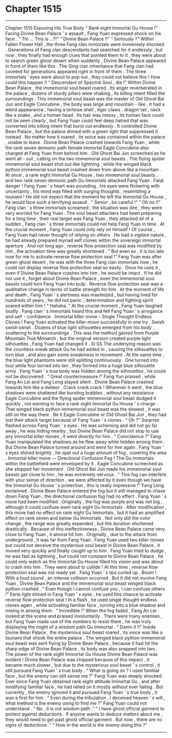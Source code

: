 
# Chapter 1515


---

Chapter 1515 Exposing His True Body
“ Rank eight Immortal Gu House !” Facing Divine Bean Palace ’ s assault , Fang Yuan expressed shock on his face .
“ Thi … This is …?!”
“ Divine Bean Palace !!”
“ Seriously ?”
Within Fallen Flower Hall , the three Fang clan immortals were immensely shocked .
Generations of Fang clan descendants had searched for it endlessly , but now , they finally had enough clues that pointed them to it , they were about to search green ghost desert when suddenly , Divine Bean Palace appeared in front of them like this .
The Qing clan inheritance that Fang clan had coveted for generations appeared right in front of them .
The three immortals ’ eyes were about to pop out , they could not believe this !
How could this happen !!
“ Descendant of Spectral Soul , die !” Within Divine Bean Palace , the immemorial soul beast roared . Its anger reverberated in the palace , dozens of sturdy pillars were shaking , its killing intent filled the surroundings .
This immemorial soul beast was the master of Old Ghost Bai Jun and Eagle Concubine , the body was large and mountain - like , it had a weird appearance , having a tortoise shell , tiger claws , dragon tail , neck like a snake , and a human head .
Its hair was messy , its human face could not be seen clearly , but Fang Yuan could feel deep hatred that was converted into killing intent that burst out endlessly .
It controlled Divine Bean Palace , but the palace shined with a green light that suppressed it instead .
No matter how it roared , its voice was contained within the palace , unable to leave .
Divine Bean Palace crashed towards Fang Yuan , while the rank seven demonic path female immortal Eagle Concubine also charged at Fang Yuan from behind him .
Old Ghost Bai Jun screeched as he went all - out , calling on the two immemorial soul beasts .
The flying spider immemorial soul beast shot out like lightning , while the winged black python immemorial soul beast crashed down from above like a mountain .
At once , a rank eight Immortal Gu House , two immemorial soul beasts , and two rank seven demonic path Gu Immortals attacked Fang Yuan .
Fatal danger !
Fang Yuan ’ s heart was pounding , his eyes were flickering with uncertainty , his mind was filled with surging thoughts , resembling a tsunami !
He did not expect that the moment he left the Immortal Gu House , he would face such a terrifying assault .
“ Senior , be careful !”
“ Oh no !!”
Fang clan ’ s three immortals screamed , the situation was dire , they were very worried for Fang Yuan .
The soul beast attackers had been preparing for a long time , their real target was Fang Yuan , they attacked all of a sudden , Fang clan ’ s three immortals could not help Fang Yuan in time . At the crucial moment , Fang Yuan could only rely on himself !
Of course , Fang Yuan had never thought of relying on others .
He had a vigilant nature , he had already prepared myriad self clones within the sovereign immortal aperture . And not long ago , reverse flow protection seal was modified by him , the activation time was greatly shortened .
“ But even so , it is too late now for me to activate reverse flow protection seal !”
Fang Yuan was after green ghost desert , he was with the three Fang clan immortals now , he could not display reverse flow protection seal so easily .
Once he uses it , even if Divine Bean Palace crashes into him , he would be intact .
If he did not use it , forget about Divine Bean Palace , even the immemorial soul beasts could turn Fang Yuan into pulp .
Reverse flow protection seal was a qualitative change in terms of battle strength for him .
At the moment of life and death , Fang Yuan ’ s alertness was maximized , but having lived for hundreds of years , he did not panic , determination and fighting spirit soared within him !
“ Hahaha .” At the crucial moment , Fang Yuan laughed loudly .
Fang clan ’ s immortals heard this and felt Fang Yuan ’ s arrogance and self - confidence .
Immortal killer move – Single Thought Endless Clones !
Fang Yuan activated the killer move successfully in one try .
Swish swish swish .
Dozens of blue light silhouettes emerged from his body , scattering to the surroundings .
This was the method gained from Purple Mountain True Monarch , but the original version created purple light silhouettes , Fang Yuan had changed it .
SI
SS
The underlying reason was the countless sneak attack Gu he had added in , causing the silhouettes to turn blue , and also gain some sneakiness in movement .
At the same time , the blue light phantoms were still splitting continuously .
One turned into four while four turned into ten , they formed into a huge blue silhouette army .
Fang Yuan ’ s true body was hidden among the silhouettes , he could not be discovered .
“ Great countermeasure !” Fang Yun praised , while Fang An Lei and Fang Leng stayed silent .
Divine Bean Palace crashed towards him like a meteor .
Crack crack crack !
Wherever it went , the blue shadows were shattered like bursting bubbles , without any resistance .
Eagle Concubine and the flying spider immemorial soul beast dodged it quickly , not wanting to face a rank eight Immortal Gu House ’ s charge .
That winged black python immemorial soul beast was the slowest , it was still on the way there .
Be it Eagle Concubine or Old Ghost Bai Jun , they had lost their attack target because of Fang Yuan ’ s clones .
“ Oh ?” Surprise flashed across Fang Yuan ’ s eyes .
He was scheming and did not go far away , he was hiding nearby , but Divine Bean Palace did not stop to use any immortal killer moves , it went directly for him .
“ Coincidence ?” Fang Yuan manipulated the shadows as he flew away while hidden among them .
But Divine Bean Palace turned around and went for him again .
Fang Yuan ’ s eyes shined brightly , he spat out a huge amount of fog , covering the area .
Immortal killer move — Directional Confusion Fog !
The Gu Immortals within the battlefield were enveloped by it .
Eagle Concubine screeched as she stopped her movement .
Old Ghost Bai Jun made his immemorial soul beasts get close to him , he was extremely nervous .
“ This fog can interfere with your sense of direction , we were affected by it even though we have the Immortal Gu House ’ s protection , this is really impressive !” Fang Leng exclaimed .
Divine Bean Palace entered the fog but it still managed to chase down Fang Yuan , the directional confusion fog had no effect .
Fang Yuan ’ s move had been modified .
Originally , the fog was purple and was not big , although it could confuse even rank eight Gu Immortals .
After modification , this move had no effect on rank eight Gu Immortals , but it had an amplified effect on rank seven and below Gu Immortals . Not only did the color change , the range was greatly expanded , but the duration shortened drastically .
Because of this ineffectiveness , Divine Bean Palace came very close to Fang Yuan , it almost hit him .
Originally , due to the attack from underground , it was far from Fang Yuan .
Fang Yuan used two killer moves but could not deceive the mysterious soul beast in Divine Bean Palace , it moved very quickly and finally caught up to him .
Fang Yuan tried to dodge , he was fast as lightning , but could not compare to Divine Bean Palace , he could only watch as this Immortal Gu House filled his vision and was about to crash into him .
They were about to collide !
At this time , reverse flow protection seal was not ready yet .
Fang Yuan ’ s lips curled up .
Boom !
With a loud sound , an intense collision occurred .
But it did not involve Fang Yuan , Divine Bean Palace and the immemorial soul beast winged black python crashed .
“ Even though I cannot confuse you , I can confuse others !” Eerie light shined in Fang Yuan ’ s eyes , he used this chance to activate reverse flow protection seal !
In a flash , he used single thought endless clones again , while activating familiar face , turning into a blue shadow and mixing in among them .
“ Incredible !” When the fog faded , Fang An Lei looked at the scene and praised involuntarily .
There were many enemies , but Fang Yuan made use of the numbers to resist them , he was truly displaying the might of a wisdom path Gu Immortal .
“ Damn it !!” Inside Divine Bean Palace , the mysterious soul beast roared , its voice was like a tsunami that shook the entire palace .
The winged black python immemorial soul beast was sent flying by Divine Bean Palace , because it had hit the sharp edge of Divine Bean Palace , its body was also snapped into two . The power of the rank eight Immortal Gu House Divine Bean Palace was evident !
Divine Bean Palace was chipped because of this impact , it became much slower , but due to the mysterious soul beast ’ s control , it still pursued Fang Yuan ’ s true body .
“ What is going on ? I used familiar face , but the enemy can still sense me ?” Fang Yuan was deeply shocked .
Ever since Fang Yuan obtained rank eight attitude Immortal Gu , and after modifying familiar face , he had relied on it mostly without ever failing .
But currently , the enemy ignored it and pursued Fang Yuan ’ s true body , it was a first for him .
“ Even during the tribulation , I deceived heaven ’ s will , what method is the enemy using to find me ?”
Fang Yuan could not understand .
“ No , it is not wisdom path .”
“ I have ghost official garment to protect against deductions . If anyone wants to deduce matters about me , they would need to get past ghost official garment . But now , there are no signs of deductions .”
“ How in the world is the enemy doing this ?”

---


